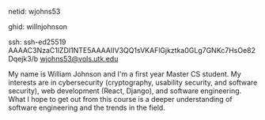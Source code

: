 netid: wjohns53

ghid: willnjohnson

ssh: ssh-ed25519 AAAAC3NzaC1lZDI1NTE5AAAAIIV3QQ1sVKAFlGjkztka0GLg7GNKc7HsOe82Dqejk3/b wjohns53@vols.utk.edu

My name is William Johnson and I'm a first year Master CS student. My interests are in cybersecurity (cryptography, usability security, and software security), web development (React, Django), and software engineering. What I hope to get out from this course is a deeper understanding of software engineering and the trends in the field.
